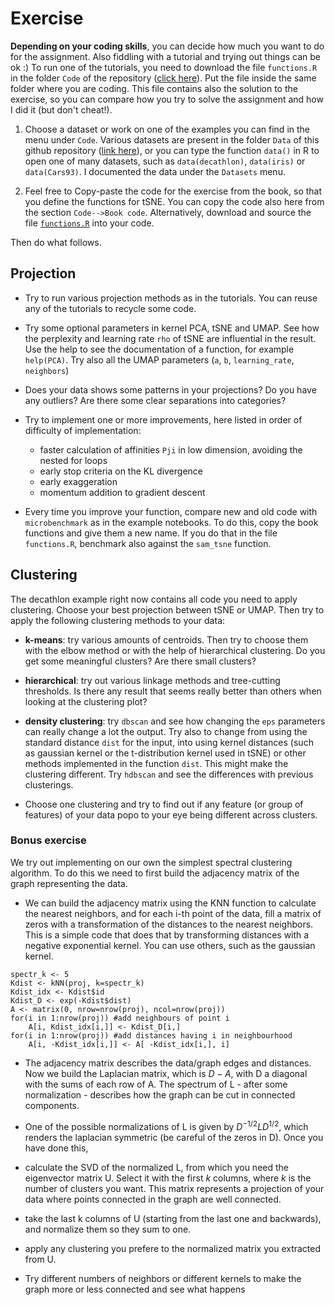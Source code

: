# Exercise

**Depending on your coding skills**, you can decide how much you want to do for the assignment. Also fiddling with a tutorial and trying out things can be ok :) To run one of the tutorials, you need to download the file `functions.R` in the folder `Code` of the repository ([click here](https://github.com/SamueleSoraggi/Projection_and_clustering_tutorial/blob/main/Code/functions.R)). Put the file inside the same folder where you are coding. This file contains also the solution to the exercise, so you can compare how you try to solve the assignment and how I did it (but don't cheat!).

1) Choose a dataset or work on one of the examples you can find in the menu under `Code`. Various datasets are present in the folder `Data` of this github repository ([link here](https://github.com/SamueleSoraggi/Projection_and_clustering_tutorial/tree/main/Data)), or you can type the function `data()` in R to open one of many datasets, such as `data(decathlon)`, `data(iris)` or `data(Cars93)`. I documented the data under the `Datasets` menu.

2) Feel free to Copy-paste the code for the exercise from the book, so that you define the functions for tSNE. You can copy the code also here from the section `Code-->Book code`. Alternatively, download and source the file [`functions.R`](https://github.com/SamueleSoraggi/Projection_and_clustering_tutorial/blob/main/Code/functions.R) into your code.

Then do what follows.

## Projection

- Try to run various projection methods as in the tutorials. You can reuse any of the tutorials to recycle some code. 

- Try some optional parameters in kernel PCA, tSNE and UMAP. See how the perplexity and learning rate `rho` of tSNE are influential in the result. Use the help to see the documentation of a function, for example `help(PCA)`. Try also all the UMAP parameters (`a`, `b`, `learning_rate`, `neighbors`)

- Does your data shows some patterns in your projections? Do you have any outliers? Are there some clear separations into categories?

- Try to implement one or more improvements, here listed in order of difficulty of implementation:
  - faster calculation of affinities `Pji` in low dimension, avoiding the nested for loops
  - early stop criteria on the KL divergence
  - early exaggeration 
  - momentum addition to gradient descent

- Every time you improve your function, compare new and old code with `microbenchmark` as in the example notebooks. To do this, copy the book functions and give them a new name. If you do that in the file `functions.R`, benchmark also against the `sam_tsne` function.

## Clustering

The decathlon example right now contains all code you need to apply clustering.
Choose your best projection between tSNE or UMAP. Then try to apply the following clustering methods to your data:

- **k-means**: try various amounts of centroids. Then try to choose them with the elbow method or with the help of hierarchical clustering. Do you get some meaningful clusters? Are there small clusters?

- **hierarchical**: try out various linkage methods and tree-cutting thresholds. Is there any result that seems really better than others when looking at the clustering plot?

- **density clustering**: try `dbscan` and see how changing the `eps` parameters can really change a lot the output. Try also to change from using the standard distance `dist` for the input, into using kernel distances (such as gaussian kernel or the t-distribution kernel used in tSNE) or other methods implemented in the function `dist`. This might make the clustering different. Try `hdbscan` and see the differences with previous clusterings.

- Choose one clustering and try to find out if any feature (or group of features) of your data popo to your eye being different across clusters.

### Bonus exercise

We try out implementing on our own the simplest spectral clustering algorithm. To do this we need to first build the adjacency matrix of the graph representing the data.

- We can build the adjacency matrix using the KNN function to calculate the nearest neighbors, and for each i-th point of the data, fill a matrix of zeros with a transformation of the distances to the nearest neighbors. This is a simple code that does that by transforming distances with a negative exponential kernel. You can use others, such as the gaussian kernel.
```
spectr_k <- 5
Kdist <- kNN(proj, k=spectr_k)
Kdist_idx <- Kdist$id
Kdist_D <- exp(-Kdist$dist)
A <- matrix(0, nrow=nrow(proj), ncol=nrow(proj))
for(i in 1:nrow(proj)) #add neighbours of point i
    A[i, Kdist_idx[i,]] <- Kdist_D[i,]
for(i in 1:nrow(proj)) #add distances having i in neighbourhood
    A[i, -Kdist_idx[i,]] <- A[ -Kdist_idx[i,], i]
```

- The adjacency matrix describes the data/graph edges and distances. Now we build the Laplacian matrix, which is $D-A$, with D a diagonal with the sums of each row of A. The spectrum of L - after some normalization - describes how the graph can be cut in connected components.

- One of the possible normalizations of L is given by $D^{-1/2}LD^{1/2}$, which renders the laplacian symmetric (be careful of the zeros in D). Once you have done this,

- calculate the SVD of the normalized L, from which you need the eigenvector matrix U. Select it with the first $k$ columns, where $k$ is the number of clusters you want. This matrix represents a projection of your data where points connected in the graph are well connected.

- take the last k columns of U (starting from the last one and backwards), and normalize them so they sum to one.

- apply any clustering you prefere to the normalized matrix you extracted from U.

- Try different numbers of neighbors or different kernels to make the graph more or less connected and see what happens
